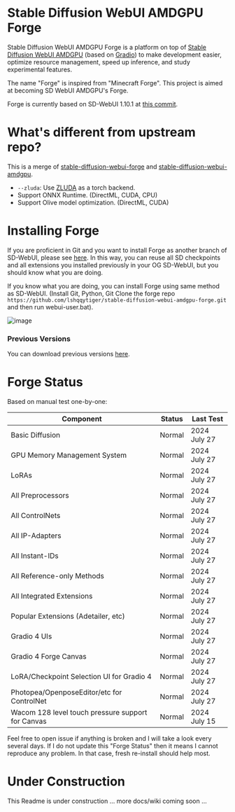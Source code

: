 # Stable Diffusion WebUI AMDGPU Forge

Stable Diffusion WebUI AMDGPU Forge is a platform on top of [Stable Diffusion WebUI AMDGPU](https://github.com/lshqqytiger/stable-diffusion-webui-amdgpu) (based on [Gradio](https://www.gradio.app/)) to make development easier, optimize resource management, speed up inference, and study experimental features.

The name "Forge" is inspired from "Minecraft Forge". This project is aimed at becoming SD WebUI AMDGPU's Forge.

Forge is currently based on SD-WebUI 1.10.1 at [this commit](https://github.com/AUTOMATIC1111/stable-diffusion-webui/commit/82a973c04367123ae98bd9abdf80d9eda9b910e2).

# What's different from upstream repo?

This is a merge of [stable-diffusion-webui-forge](https://github.com/lllyasviel/stable-diffusion-webui-forge) and [stable-diffusion-webui-amdgpu](https://github.com/lshqqytiger/stable-diffusion-webui-amdgpu).

- `--zluda`: Use [ZLUDA](https://github.com/vosen/ZLUDA) as a torch backend.
- Support ONNX Runtime. (DirectML, CUDA, CPU)
- Support Olive model optimization. (DirectML, CUDA)

# Installing Forge

If you are proficient in Git and you want to install Forge as another branch of SD-WebUI, please see [here](https://github.com/continue-revolution/sd-webui-animatediff/blob/forge/master/docs/how-to-use.md#you-have-a1111-and-you-know-git). In this way, you can reuse all SD checkpoints and all extensions you installed previously in your OG SD-WebUI, but you should know what you are doing.

If you know what you are doing, you can install Forge using same method as SD-WebUI. (Install Git, Python, Git Clone the forge repo `https://github.com/lshqqytiger/stable-diffusion-webui-amdgpu-forge.git` and then run webui-user.bat).

![image](https://github.com/lshqqytiger/stable-diffusion-webui-amdgpu-forge/assets/19834515/c49bd60d-82bd-4086-9859-88d472582b94)

### Previous Versions

You can download previous versions [here](https://github.com/lllyasviel/stable-diffusion-webui-forge/discussions/849).

# Forge Status

Based on manual test one-by-one:

| Component                                         | Status | Last Test    |
| ------------------------------------------------- | ------ | ------------ |
| Basic Diffusion                                   | Normal | 2024 July 27 |
| GPU Memory Management System                      | Normal | 2024 July 27 |
| LoRAs                                             | Normal | 2024 July 27 |
| All Preprocessors                                 | Normal | 2024 July 27 |
| All ControlNets                                   | Normal | 2024 July 27 |
| All IP-Adapters                                   | Normal | 2024 July 27 |
| All Instant-IDs                                   | Normal | 2024 July 27 |
| All Reference-only Methods                        | Normal | 2024 July 27 |
| All Integrated Extensions                         | Normal | 2024 July 27 |
| Popular Extensions (Adetailer, etc)               | Normal | 2024 July 27 |
| Gradio 4 UIs                                      | Normal | 2024 July 27 |
| Gradio 4 Forge Canvas                             | Normal | 2024 July 27 |
| LoRA/Checkpoint Selection UI for Gradio 4         | Normal | 2024 July 27 |
| Photopea/OpenposeEditor/etc for ControlNet        | Normal | 2024 July 27 |
| Wacom 128 level touch pressure support for Canvas | Normal | 2024 July 15 |

Feel free to open issue if anything is broken and I will take a look every several days. If I do not update this "Forge Status" then it means I cannot reproduce any problem. In that case, fresh re-install should help most.

# Under Construction

This Readme is under construction ... more docs/wiki coming soon ...
